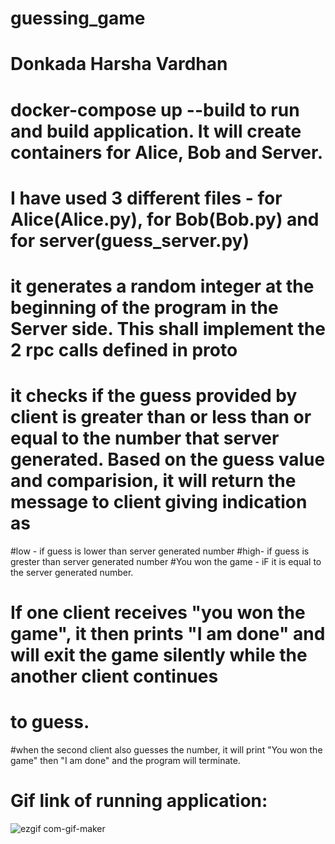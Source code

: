 # guessing_game
# Donkada Harsha Vardhan

# docker-compose up --build to run and build application. It will create containers for Alice, Bob and Server.

# I have used 3 different files - for Alice(Alice.py), for Bob(Bob.py) and for server(guess_server.py)

# it generates a random integer at the beginning of the program in the Server side. This shall implement the 2 rpc calls defined in proto 
# it checks if the guess provided by client is greater than or less than or equal to the number that server generated. Based on the guess value and comparision, it will return the message to client giving indication as 
#low - if guess is lower than server generated number
#high- if guess is grester than server generated number
#You won the game - iF it is equal to the server generated number.
# If one client receives "you won the game", it then prints "I am done" and will exit the game silently while the another client continues
# to guess.
#when the second client also guesses the number, it will print "You won the game" then "I am done" and the program will terminate.

# Gif link of running application:

![ezgif com-gif-maker](https://user-images.githubusercontent.com/114453047/193425353-eb72d72f-282a-469e-8d1e-e34f72f3ca34.gif)
